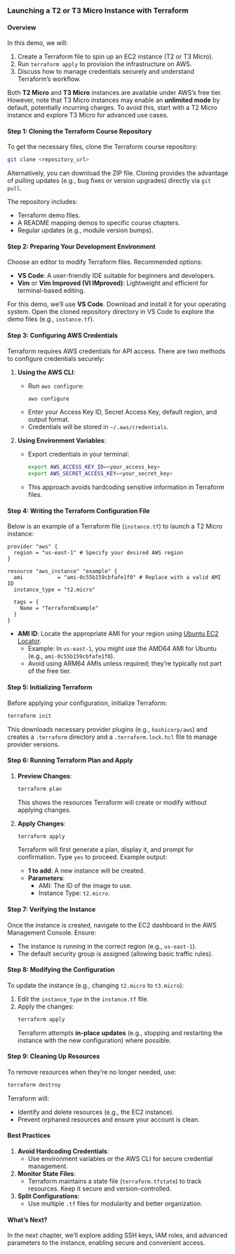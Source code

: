 ### Launching a T2 or T3 Micro Instance with Terraform

#### Overview
In this demo, we will:
1. Create a Terraform file to spin up an EC2 instance (T2 or T3 Micro).
2. Run `terraform apply` to provision the infrastructure on AWS.
3. Discuss how to manage credentials securely and understand Terraform’s workflow.

Both **T2 Micro** and **T3 Micro** instances are available under AWS’s free tier. However, note that T3 Micro instances may enable an **unlimited mode** by default, potentially incurring charges. To avoid this, start with a T2 Micro instance and explore T3 Micro for advanced use cases.

#### Step 1: Cloning the Terraform Course Repository
To get the necessary files, clone the Terraform course repository:

```bash
git clone <repository_url>
```
Alternatively, you can download the ZIP file. Cloning provides the advantage of pulling updates (e.g., bug fixes or version upgrades) directly via `git pull`.

The repository includes:
- Terraform demo files.
- A README mapping demos to specific course chapters.
- Regular updates (e.g., module version bumps).

#### Step 2: Preparing Your Development Environment
Choose an editor to modify Terraform files. Recommended options:
- **VS Code**: A user-friendly IDE suitable for beginners and developers.
- **Vim** or **Vim Improved (VI IMproved)**: Lightweight and efficient for terminal-based editing.

For this demo, we’ll use **VS Code**. Download and install it for your operating system. Open the cloned repository directory in VS Code to explore the demo files (e.g., `instance.tf`).

#### Step 3: Configuring AWS Credentials
Terraform requires AWS credentials for API access. There are two methods to configure credentials securely:

1. **Using the AWS CLI**:
   - Run `aws configure`:
     ```bash
     aws configure
     ```
   - Enter your Access Key ID, Secret Access Key, default region, and output format.
   - Credentials will be stored in `~/.aws/credentials`.

2. **Using Environment Variables**:
   - Export credentials in your terminal:
     ```bash
     export AWS_ACCESS_KEY_ID=<your_access_key>
     export AWS_SECRET_ACCESS_KEY=<your_secret_key>
     ```
   - This approach avoids hardcoding sensitive information in Terraform files.

#### Step 4: Writing the Terraform Configuration File
Below is an example of a Terraform file (`instance.tf`) to launch a T2 Micro instance:

```hcl
provider "aws" {
  region = "us-east-1" # Specify your desired AWS region
}

resource "aws_instance" "example" {
  ami           = "ami-0c55b159cbfafe1f0" # Replace with a valid AMI ID
  instance_type = "t2.micro"

  tags = {
    Name = "TerraformExample"
  }
}
```

- **AMI ID**: Locate the appropriate AMI for your region using [Ubuntu EC2 Locator](https://cloud-images.ubuntu.com/locator/).
  - Example: In `us-east-1`, you might use the AMD64 AMI for Ubuntu (e.g., `ami-0c55b159cbfafe1f0`).
  - Avoid using ARM64 AMIs unless required; they’re typically not part of the free tier.

#### Step 5: Initializing Terraform
Before applying your configuration, initialize Terraform:

```bash
terraform init
```
This downloads necessary provider plugins (e.g., `hashicorp/aws`) and creates a `.terraform` directory and a `.terraform.lock.hcl` file to manage provider versions.

#### Step 6: Running Terraform Plan and Apply
1. **Preview Changes**:
   ```bash
   terraform plan
   ```
   This shows the resources Terraform will create or modify without applying changes.

2. **Apply Changes**:
   ```bash
   terraform apply
   ```
   Terraform will first generate a plan, display it, and prompt for confirmation. Type `yes` to proceed. Example output:
   - **1 to add**: A new instance will be created.
   - **Parameters**:
     - AMI: The ID of the image to use.
     - Instance Type: `t2.micro`.

#### Step 7: Verifying the Instance
Once the instance is created, navigate to the EC2 dashboard in the AWS Management Console. Ensure:
- The instance is running in the correct region (e.g., `us-east-1`).
- The default security group is assigned (allowing basic traffic rules).

#### Step 8: Modifying the Configuration
To update the instance (e.g., changing `t2.micro` to `t3.micro`):
1. Edit the `instance_type` in the `instance.tf` file.
2. Apply the changes:
   ```bash
   terraform apply
   ```
   Terraform attempts **in-place updates** (e.g., stopping and restarting the instance with the new configuration) where possible.

#### Step 9: Cleaning Up Resources
To remove resources when they’re no longer needed, use:

```bash
terraform destroy
```
Terraform will:
- Identify and delete resources (e.g., the EC2 instance).
- Prevent orphaned resources and ensure your account is clean.

#### Best Practices
1. **Avoid Hardcoding Credentials**:
   - Use environment variables or the AWS CLI for secure credential management.
2. **Monitor State Files**:
   - Terraform maintains a state file (`terraform.tfstate`) to track resources. Keep it secure and version-controlled.
3. **Split Configurations**:
   - Use multiple `.tf` files for modularity and better organization.

#### What’s Next?
In the next chapter, we’ll explore adding SSH keys, IAM roles, and advanced parameters to the instance, enabling secure and convenient access.

